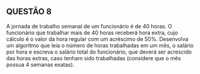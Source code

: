 ## QUESTÃO 8

A jornada de trabalho semanal de um funcionário é de 40 horas. O funcionário que
trabalhar mais de 40 horas receberá hora extra, cujo cálculo é o valor da hora regular
com um acréscimo de 50%. Desenvolva um algoritmo que leia o número de horas
trabalhadas em um mês, o salário por hora e escreva o salário total do funcionário,
que deverá ser acrescido das horas extras, caso tenham sido trabalhadas (considere
que o mês possua 4 semanas exatas).


